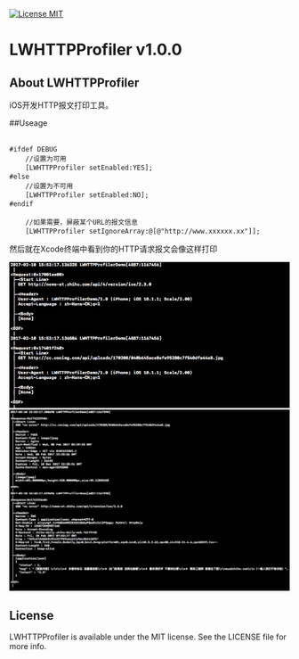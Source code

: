 
[![License MIT](https://img.shields.io/badge/license-MIT-green.svg?style=flat)](https://github.com/waynezxcv/LWAsyncDisplayView/blob/master/LICENSE)&nbsp;



# LWHTTPProfiler v1.0.0

## About LWHTTPProfiler

iOS开发HTTP报文打印工具。

##Useage

```objc

#ifdef DEBUG
    //设置为可用
    [LWHTTPProfiler setEnabled:YES];
#else
    //设置为不可用
    [LWHTTPProfiler setEnabled:NO];
#endif

    //如果需要，屏蔽某个URL的报文信息
    [LWHTTPProfiler setIgnoreArray:@[@"http://www.xxxxxx.xx"]];

```


然后就在Xcode终端中看到你的HTTP请求报文会像这样打印


![](https://github.com/waynezxcv/LWHTTPProfiler/raw/master/img/1.png)
![](https://github.com/waynezxcv/LWHTTPProfiler/raw/master/img/2.png)





## License

LWHTTPProfiler is available under the MIT license. See the LICENSE file for more info.



